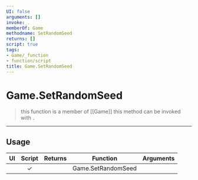 ```yaml
---
UI: false
arguments: []
invoke: .
memberOf: Game
methodname: SetRandomSeed
returns: []
script: true
tags:
- Game/_function
- function/script
title: Game.SetRandomSeed
---
```

# Game.SetRandomSeed
> this function is a member of [[Game]]
> this method can be invoked with `.`
-----
## Usage
|  UI | Script | Returns | Function | Arguments |
|:---:|:------:|-------:|:--------:|:---------|
| |✓||Game.SetRandomSeed||
